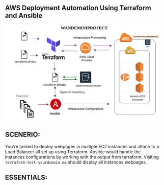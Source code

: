 ## AWS Deployment Automation Using Terraform and Ansible
![Archeiture Diagram](lyerterra.png)

## SCENERIO:
You're tasked to deploy webpages in multiple EC2 instances and attach to a Load Balancer all set up using Terraform. Ansible would handle the instances configurations by working with the output from terraform. Visiting `terraform-test.yourdomain.me` should display all instances webpages.

## ESSENTIALS: 
